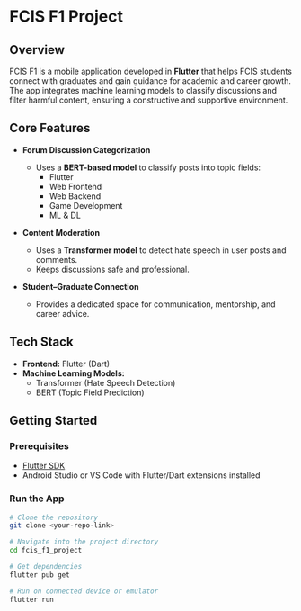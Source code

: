 # FCIS F1 Project  

## Overview  
FCIS F1 is a mobile application developed in **Flutter** that helps FCIS students connect with graduates and gain guidance for academic and career growth.  
The app integrates machine learning models to classify discussions and filter harmful content, ensuring a constructive and supportive environment.  

## Core Features  
- **Forum Discussion Categorization**  
  - Uses a **BERT-based model** to classify posts into topic fields:  
    - Flutter  
    - Web Frontend  
    - Web Backend  
    - Game Development  
    - ML & DL  

- **Content Moderation**  
  - Uses a **Transformer model** to detect hate speech in user posts and comments.  
  - Keeps discussions safe and professional.  

- **Student–Graduate Connection**  
  - Provides a dedicated space for communication, mentorship, and career advice.  

## Tech Stack  
- **Frontend:** Flutter (Dart)  
- **Machine Learning Models:**  
  - Transformer (Hate Speech Detection)  
  - BERT (Topic Field Prediction)  

## Getting Started  

### Prerequisites  
- [Flutter SDK](https://docs.flutter.dev/get-started/install)  
- Android Studio or VS Code with Flutter/Dart extensions installed  

### Run the App  
```bash
# Clone the repository
git clone <your-repo-link>

# Navigate into the project directory
cd fcis_f1_project

# Get dependencies
flutter pub get

# Run on connected device or emulator
flutter run
